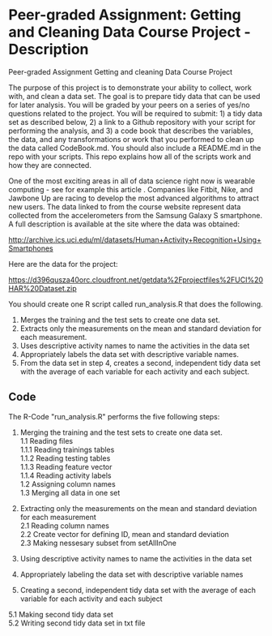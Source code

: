 # Peer-graded Assignment: Getting and Cleaning Data Course Project - Description

Peer-graded Assignment Getting and cleaning Data Course Project

The purpose of this project is to demonstrate your ability to collect, work with, and clean a data set. The goal is to prepare tidy data that can be used for later analysis. You will be graded by your peers on a series of yes/no questions related to the project. You will be required to submit: 1) a tidy data set as described below, 2) a link to a Github repository with your script for performing the analysis, and 3) a code book that describes the variables, the data, and any transformations or work that you performed to clean up the data called CodeBook.md. You should also include a README.md in the repo with your scripts. This repo explains how all of the scripts work and how they are connected.

One of the most exciting areas in all of data science right now is wearable computing - see for example this article . Companies like Fitbit, Nike, and Jawbone Up are racing to develop the most advanced algorithms to attract new users. The data linked to from the course website represent data collected from the accelerometers from the Samsung Galaxy S smartphone. A full description is available at the site where the data was obtained:


http://archive.ics.uci.edu/ml/datasets/Human+Activity+Recognition+Using+Smartphones 

Here are the data for the project:

https://d396qusza40orc.cloudfront.net/getdata%2Fprojectfiles%2FUCI%20HAR%20Dataset.zip  

You should create one R script called run_analysis.R that does the following. 

1) Merges the training and the test sets to create one data set.
2) Extracts only the measurements on the mean and standard deviation for each measurement. 
3) Uses descriptive activity names to name the activities in the data set
4) Appropriately labels the data set with descriptive variable names. 
5) From the data set in step 4, creates a second, independent tidy data set with the average of each variable for each activity and each subject.

## Code
The R-Code "run_analysis.R" performs the five following steps:

1. Merging the training and the test sets to create one data set.  
  1.1 Reading files  
    1.1.1 Reading trainings tables  
    1.1.2 Reading testing tables  
    1.1.3 Reading feature vector  
    1.1.4 Reading activity labels  
  1.2 Assigning column names  
  1.3 Merging all data in one set  

2. Extracting only the measurements on the mean and standard deviation for each measurement  
  2.1 Reading column names  
  2.2 Create vector for defining ID, mean and standard deviation  
  2.3 Making nessesary subset from setAllInOne  

3. Using descriptive activity names to name the activities in the data set  

4. Appropriately labeling the data set with descriptive variable names  

5. Creating a second, independent tidy data set with the average of each variable for each activity and each subject  
  
  5.1 Making second tidy data set  
  5.2 Writing second tidy data set in txt file  
